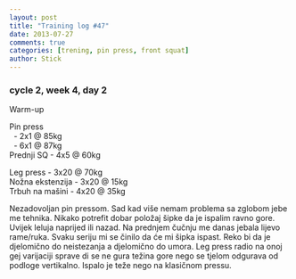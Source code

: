 ```yaml
---
layout: post
title: "Training log #47"
date: 2013-07-27
comments: true
categories: [trening, pin press, front squat]
author: Stick
---
```


### cycle 2, week 4, day 2

Warm-up  

Pin press  
&nbsp; - 2x1 @ 85kg   
&nbsp; - 6x1 @ 87kg   
Prednji SQ - 4x5 @ 60kg   

Leg press - 3x20 @ 70kg    
Nožna ekstenzija - 3x20 @ 15kg    
Trbuh na mašini - 4x20 @ 35kg    

Nezadovoljan pin pressom. Sad kad više nemam problema sa zglobom jebe me tehnika. Nikako potrefit dobar položaj šipke da je ispalim ravno gore. Uvijek leluja naprijed ili nazad. Na prednjem čučnju me danas jebala lijevo rame/ruka. Svaku seriju mi se činilo da će mi šipka ispast. Reko bi da je djelomično do neistezanja a djelomično do umora. 
Leg press radio na onoj gej varijaciji sprave di se ne gura težina gore nego se tjelom odgurava od podloge vertikalno. Ispalo je teže nego na klasičnom pressu.